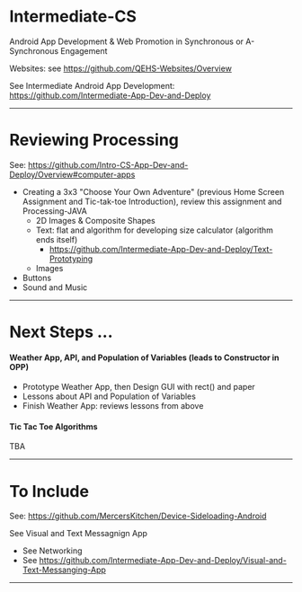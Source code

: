 # Intermediate-CS
Android App Development &amp; Web Promotion in Synchronous or A-Synchronous Engagement

Websites: see https://github.com/QEHS-Websites/Overview

See Intermediate Android App Development: https://github.com/Intermediate-App-Dev-and-Deploy

---

# Reviewing Processing
See: https://github.com/Intro-CS-App-Dev-and-Deploy/Overview#computer-apps
- Creating a 3x3 "Choose Your Own Adventure" (previous Home Screen Assignment and Tic-tak-toe Introduction), review this assignment and Processing-JAVA
  - 2D Images & Composite Shapes
  - Text: flat and algorithm for developing size calculator (algorithm ends itself)
    - https://github.com/Intermediate-App-Dev-and-Deploy/Text-Prototyping
  - Images
- Buttons
- Sound and Music

---

# Next Steps ...

#### Weather App, API, and Population of Variables (leads to Constructor in OPP)
- Prototype Weather App, then Design GUI with rect() and paper
- Lessons about API and Population of Variables
- Finish Weather App: reviews lessons from above

#### Tic Tac Toe Algorithms
TBA

---

# To Include

See: https://github.com/MercersKitchen/Device-Sideloading-Android

See Visual and Text Messagnign App
- See Networking
- See https://github.com/Intermediate-App-Dev-and-Deploy/Visual-and-Text-Messanging-App
 ---
